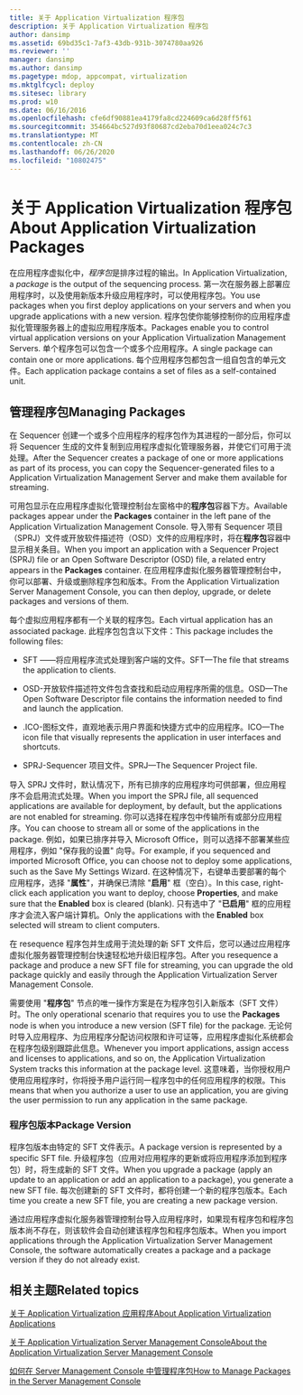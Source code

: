 ```yaml
---
title: 关于 Application Virtualization 程序包
description: 关于 Application Virtualization 程序包
author: dansimp
ms.assetid: 69bd35c1-7af3-43db-931b-3074780aa926
ms.reviewer: ''
manager: dansimp
ms.author: dansimp
ms.pagetype: mdop, appcompat, virtualization
ms.mktglfcycl: deploy
ms.sitesec: library
ms.prod: w10
ms.date: 06/16/2016
ms.openlocfilehash: cfe6df90881ea4179fa8cd224609ca6d28ff5f61
ms.sourcegitcommit: 354664bc527d93f80687cd2eba70d1eea024c7c3
ms.translationtype: MT
ms.contentlocale: zh-CN
ms.lasthandoff: 06/26/2020
ms.locfileid: "10802475"
---
```

# <span data-ttu-id="7f2e3-103">关于 Application Virtualization 程序包</span><span class="sxs-lookup"><span data-stu-id="7f2e3-103">About Application Virtualization Packages</span></span>


<span data-ttu-id="7f2e3-104">在应用程序虚拟化中，*程序包*是排序过程的输出。</span><span class="sxs-lookup"><span data-stu-id="7f2e3-104">In Application Virtualization, a *package* is the output of the sequencing process.</span></span> <span data-ttu-id="7f2e3-105">第一次在服务器上部署应用程序时，以及使用新版本升级应用程序时，可以使用程序包。</span><span class="sxs-lookup"><span data-stu-id="7f2e3-105">You use packages when you first deploy applications on your servers and when you upgrade applications with a new version.</span></span> <span data-ttu-id="7f2e3-106">程序包使你能够控制你的应用程序虚拟化管理服务器上的虚拟应用程序版本。</span><span class="sxs-lookup"><span data-stu-id="7f2e3-106">Packages enable you to control virtual application versions on your Application Virtualization Management Servers.</span></span> <span data-ttu-id="7f2e3-107">单个程序包可以包含一个或多个应用程序。</span><span class="sxs-lookup"><span data-stu-id="7f2e3-107">A single package can contain one or more applications.</span></span> <span data-ttu-id="7f2e3-108">每个应用程序包都包含一组自包含的单元文件。</span><span class="sxs-lookup"><span data-stu-id="7f2e3-108">Each application package contains a set of files as a self-contained unit.</span></span>

## <span data-ttu-id="7f2e3-109">管理程序包</span><span class="sxs-lookup"><span data-stu-id="7f2e3-109">Managing Packages</span></span>


<span data-ttu-id="7f2e3-110">在 Sequencer 创建一个或多个应用程序的程序包作为其进程的一部分后，你可以将 Sequencer 生成的文件复制到应用程序虚拟化管理服务器，并使它们可用于流处理。</span><span class="sxs-lookup"><span data-stu-id="7f2e3-110">After the Sequencer creates a package of one or more applications as part of its process, you can copy the Sequencer-generated files to a Application Virtualization Management Server and make them available for streaming.</span></span>

<span data-ttu-id="7f2e3-111">可用包显示在应用程序虚拟化管理控制台左窗格中的**程序包**容器下方。</span><span class="sxs-lookup"><span data-stu-id="7f2e3-111">Available packages appear under the **Packages** container in the left pane of the Application Virtualization Management Console.</span></span> <span data-ttu-id="7f2e3-112">导入带有 Sequencer 项目（SPRJ）文件或开放软件描述符（OSD）文件的应用程序时，将在**程序包**容器中显示相关条目。</span><span class="sxs-lookup"><span data-stu-id="7f2e3-112">When you import an application with a Sequencer Project (SPRJ) file or an Open Software Descriptor (OSD) file, a related entry appears in the **Packages** container.</span></span> <span data-ttu-id="7f2e3-113">在应用程序虚拟化服务器管理控制台中，你可以部署、升级或删除程序包和版本。</span><span class="sxs-lookup"><span data-stu-id="7f2e3-113">From the Application Virtualization Server Management Console, you can then deploy, upgrade, or delete packages and versions of them.</span></span>

<span data-ttu-id="7f2e3-114">每个虚拟应用程序都有一个关联的程序包。</span><span class="sxs-lookup"><span data-stu-id="7f2e3-114">Each virtual application has an associated package.</span></span> <span data-ttu-id="7f2e3-115">此程序包包含以下文件：</span><span class="sxs-lookup"><span data-stu-id="7f2e3-115">This package includes the following files:</span></span>

-   <span data-ttu-id="7f2e3-116">SFT ——将应用程序流式处理到客户端的文件。</span><span class="sxs-lookup"><span data-stu-id="7f2e3-116">SFT—The file that streams the application to clients.</span></span>

-   <span data-ttu-id="7f2e3-117">OSD-开放软件描述符文件包含查找和启动应用程序所需的信息。</span><span class="sxs-lookup"><span data-stu-id="7f2e3-117">OSD—The Open Software Descriptor file contains the information needed to find and launch the application.</span></span>

-   <span data-ttu-id="7f2e3-118">.ICO-图标文件，直观地表示用户界面和快捷方式中的应用程序。</span><span class="sxs-lookup"><span data-stu-id="7f2e3-118">ICO—The icon file that visually represents the application in user interfaces and shortcuts.</span></span>

-   <span data-ttu-id="7f2e3-119">SPRJ-Sequencer 项目文件。</span><span class="sxs-lookup"><span data-stu-id="7f2e3-119">SPRJ—The Sequencer Project file.</span></span>

<span data-ttu-id="7f2e3-120">导入 SPRJ 文件时，默认情况下，所有已排序的应用程序均可供部署，但应用程序不会启用流式处理。</span><span class="sxs-lookup"><span data-stu-id="7f2e3-120">When you import the SPRJ file, all sequenced applications are available for deployment, by default, but the applications are not enabled for streaming.</span></span> <span data-ttu-id="7f2e3-121">你可以选择在程序包中传输所有或部分应用程序。</span><span class="sxs-lookup"><span data-stu-id="7f2e3-121">You can choose to stream all or some of the applications in the package.</span></span> <span data-ttu-id="7f2e3-122">例如，如果已排序并导入 Microsoft Office，则可以选择不部署某些应用程序，例如 "保存我的设置" 向导。</span><span class="sxs-lookup"><span data-stu-id="7f2e3-122">For example, if you sequenced and imported Microsoft Office, you can choose not to deploy some applications, such as the Save My Settings Wizard.</span></span> <span data-ttu-id="7f2e3-123">在这种情况下，右键单击要部署的每个应用程序，选择 "**属性**"，并确保已清除 "**启用**" 框（空白）。</span><span class="sxs-lookup"><span data-stu-id="7f2e3-123">In this case, right-click each application you want to deploy, choose **Properties**, and make sure that the **Enabled** box is cleared (blank).</span></span> <span data-ttu-id="7f2e3-124">只有选中了 "**已启用**" 框的应用程序才会流入客户端计算机。</span><span class="sxs-lookup"><span data-stu-id="7f2e3-124">Only the applications with the **Enabled** box selected will stream to client computers.</span></span>

<span data-ttu-id="7f2e3-125">在 resequence 程序包并生成用于流处理的新 SFT 文件后，您可以通过应用程序虚拟化服务器管理控制台快速轻松地升级旧程序包。</span><span class="sxs-lookup"><span data-stu-id="7f2e3-125">After you resequence a package and produce a new SFT file for streaming, you can upgrade the old package quickly and easily through the Application Virtualization Server Management Console.</span></span>

<span data-ttu-id="7f2e3-126">需要使用 "**程序包**" 节点的唯一操作方案是在为程序包引入新版本（SFT 文件）时。</span><span class="sxs-lookup"><span data-stu-id="7f2e3-126">The only operational scenario that requires you to use the **Packages** node is when you introduce a new version (SFT file) for the package.</span></span> <span data-ttu-id="7f2e3-127">无论何时导入应用程序、为应用程序分配访问权限和许可证等，应用程序虚拟化系统都会在程序包级别跟踪此信息。</span><span class="sxs-lookup"><span data-stu-id="7f2e3-127">Whenever you import applications, assign access and licenses to applications, and so on, the Application Virtualization System tracks this information at the package level.</span></span> <span data-ttu-id="7f2e3-128">这意味着，当你授权用户使用应用程序时，你将授予用户运行同一程序包中的任何应用程序的权限。</span><span class="sxs-lookup"><span data-stu-id="7f2e3-128">This means that when you authorize a user to use an application, you are giving the user permission to run any application in the same package.</span></span>

### <span data-ttu-id="7f2e3-129">程序包版本</span><span class="sxs-lookup"><span data-stu-id="7f2e3-129">Package Version</span></span>

<span data-ttu-id="7f2e3-130">程序包版本由特定的 SFT 文件表示。</span><span class="sxs-lookup"><span data-stu-id="7f2e3-130">A package version is represented by a specific SFT file.</span></span> <span data-ttu-id="7f2e3-131">升级程序包（应用对应用程序的更新或将应用程序添加到程序包）时，将生成新的 SFT 文件。</span><span class="sxs-lookup"><span data-stu-id="7f2e3-131">When you upgrade a package (apply an update to an application or add an application to a package), you generate a new SFT file.</span></span> <span data-ttu-id="7f2e3-132">每次创建新的 SFT 文件时，都将创建一个新的程序包版本。</span><span class="sxs-lookup"><span data-stu-id="7f2e3-132">Each time you create a new SFT file, you are creating a new package version.</span></span>

<span data-ttu-id="7f2e3-133">通过应用程序虚拟化服务器管理控制台导入应用程序时，如果现有程序包和程序包版本尚不存在，则该软件会自动创建该程序包和程序包版本。</span><span class="sxs-lookup"><span data-stu-id="7f2e3-133">When you import applications through the Application Virtualization Server Management Console, the software automatically creates a package and a package version if they do not already exist.</span></span>

## <span data-ttu-id="7f2e3-134">相关主题</span><span class="sxs-lookup"><span data-stu-id="7f2e3-134">Related topics</span></span>


[<span data-ttu-id="7f2e3-135">关于 Application Virtualization 应用程序</span><span class="sxs-lookup"><span data-stu-id="7f2e3-135">About Application Virtualization Applications</span></span>](about-application-virtualization-applications.md)

[<span data-ttu-id="7f2e3-136">关于 Application Virtualization Server Management Console</span><span class="sxs-lookup"><span data-stu-id="7f2e3-136">About the Application Virtualization Server Management Console</span></span>](about-the-application-virtualization-server-management-console.md)

[<span data-ttu-id="7f2e3-137">如何在 Server Management Console 中管理程序包</span><span class="sxs-lookup"><span data-stu-id="7f2e3-137">How to Manage Packages in the Server Management Console</span></span>](how-to-manage-packages-in-the-server-management-console.md)

 

 





